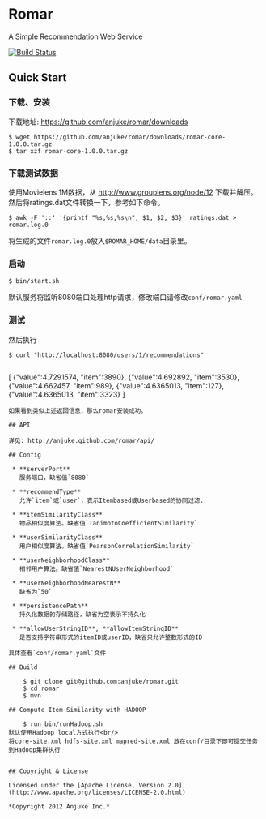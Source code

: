 # Romar

A Simple Recommendation Web Service

[![Build Status](https://travis-ci.org/anjuke/romar.png)](https://travis-ci.org/anjuke/romar)

## Quick Start

### 下载、安装

下载地址: https://github.com/anjuke/romar/downloads

    $ wget https://github.com/anjuke/romar/downloads/romar-core-1.0.0.tar.gz
    $ tar xzf romar-core-1.0.0.tar.gz

### 下载测试数据

使用Movielens 1M数据，从 http://www.grouplens.org/node/12 下载并解压。然后将ratings.dat文件转换一下，参考如下命令。

    $ awk -F '::' '{printf "%s,%s,%s\n", $1, $2, $3}' ratings.dat > romar.log.0

将生成的文件`romar.log.0`放入`$ROMAR_HOME/data`目录里。

### 启动

    $ bin/start.sh

默认服务将监听8080端口处理http请求，修改端口请修改`conf/romar.yaml`

### 测试

然后执行

    $ curl "http://localhost:8080/users/1/recommendations"

>```javascript
[
	{"value":4.7291574, "item":3890},
	{"value":4.692892, "item":3530},
	{"value":4.662457, "item":989},
	{"value":4.6365013, "item":127},
	{"value":4.6365013, "item":3323}
]
```
如果看到类似上述返回信息，那么romar安装成功。

## API

详见: http://anjuke.github.com/romar/api/

## Config

 * **serverPort**  
   服务端口，缺省值`8080`

 * **recommendType**  
   允许`item`或`user`，表示Itembased或Userbased的协同过滤.

 * **itemSimilarityClass**  
   物品相似度算法。缺省值`TanimotoCoefficientSimilarity`

 * **userSimilarityClass**  
   用户相似度算法。缺省值`PearsonCorrelationSimilarity`

 * **userNeighborhoodClass**  
   相邻用户算法。缺省值`NearestNUserNeighborhood`

 * **userNeighborhoodNearestN**  
   缺省为`50`

 * **persistencePath**  
   持久化数据的存储路径，缺省为空表示不持久化

 * **allowUserStringID**, **allowItemStringID**  
   是否支持字符串形式的itemID或userID，缺省只允许整数形式的ID

具体查看`conf/romar.yaml`文件

## Build

    $ git clone git@github.com:anjuke/romar.git
    $ cd romar
    $ mvn

## Compute Item Similarity with HADOOP

    $ run bin/runHadoop.sh
默认使用Hadoop local方式执行<br/>
将core-site.xml hdfs-site.xml mapred-site.xml 放在conf/目录下即可提交任务到Hadoop集群执行


## Copyright & License

Licensed under the [Apache License, Version 2.0](http://www.apache.org/licenses/LICENSE-2.0.html)

*Copyright 2012 Anjuke Inc.*
